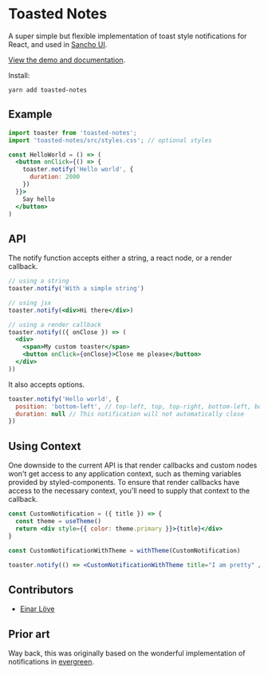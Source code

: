 # Toasted Notes

A super simple but flexible implementation of toast style notifications for React, and used in [Sancho UI](https://github.com/bmcmahen/sancho).

[View the demo and documentation](https://toasted-notes.netlify.com/).

Install:

```
yarn add toasted-notes
```

## Example

```jsx
import toaster from 'toasted-notes';
import 'toasted-notes/src/styles.css'; // optional styles

const HelloWorld = () => (
  <button onClick={() => {
    toaster.notify('Hello world', {
      duration: 2000
    })
  }}>
    Say hello
  </button>
)
```

## API

The notify function accepts either a string, a react node, or a render callback.

```jsx
// using a string
toaster.notify('With a simple string')

// using jsx
toaster.notify(<div>Hi there</div>)

// using a render callback
toaster.notify(({ onClose }) => (
  <div>
    <span>My custom toaster</span>
    <button onClick={onClose}>Close me please</button>
  </div>
))
```

It also accepts options.

```javascript
toaster.notify('Hello world', {
  position: 'bottom-left', // top-left, top, top-right, bottom-left, bottom, bottom-right
  duration: null // This notification will not automatically close
})
```

## Using Context

One downside to the current API is that render callbacks and custom nodes won't get access to any application context, such as theming variables provided by styled-components. To ensure that render callbacks have access to the necessary context, you'll need to supply that context to the callback.

```jsx
const CustomNotification = ({ title }) => {
  const theme = useTheme()
  return <div style={{ color: theme.primary }}>{title}</div>
}

const CustomNotificationWithTheme = withTheme(CustomNotification)

toaster.notify(() => <CustomNotificationWithTheme title="I am pretty" />)
```

## Contributors

- [Einar Löve](https://github.com/einarlove)

## Prior art

Way back, this was originally based on the wonderful implementation of notifications in [evergreen](https://evergreen.segment.com).
